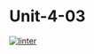 # Unit-4-03
 [![linter](https://github.com/Aidan-Lalonde-Novales/Unit-4-03/workflows/linter/badge.svg)](https://github.com/marketplace/actions/super-linter)

